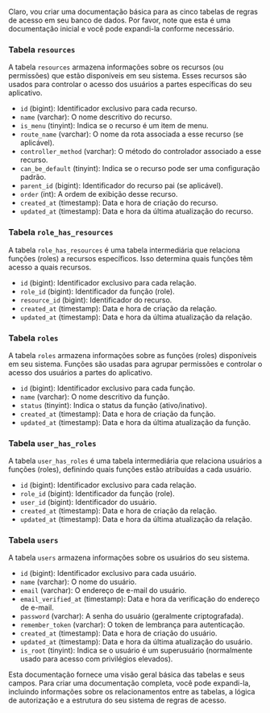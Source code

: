 Claro, vou criar uma documentação básica para as cinco tabelas de regras de acesso em seu banco de dados. Por favor, note que esta é uma documentação inicial e você pode expandi-la conforme necessário.

### Tabela `resources`

A tabela `resources` armazena informações sobre os recursos (ou permissões) que estão disponíveis em seu sistema. Esses recursos são usados para controlar o acesso dos usuários a partes específicas do seu aplicativo.

- `id` (bigint): Identificador exclusivo para cada recurso.
- `name` (varchar): O nome descritivo do recurso.
- `is_menu` (tinyint): Indica se o recurso é um item de menu.
- `route_name` (varchar): O nome da rota associada a esse recurso (se aplicável).
- `controller_method` (varchar): O método do controlador associado a esse recurso.
- `can_be_default` (tinyint): Indica se o recurso pode ser uma configuração padrão.
- `parent_id` (bigint): Identificador do recurso pai (se aplicável).
- `order` (int): A ordem de exibição desse recurso.
- `created_at` (timestamp): Data e hora de criação do recurso.
- `updated_at` (timestamp): Data e hora da última atualização do recurso.

### Tabela `role_has_resources`

A tabela `role_has_resources` é uma tabela intermediária que relaciona funções (roles) a recursos específicos. Isso determina quais funções têm acesso a quais recursos.

- `id` (bigint): Identificador exclusivo para cada relação.
- `role_id` (bigint): Identificador da função (role).
- `resource_id` (bigint): Identificador do recurso.
- `created_at` (timestamp): Data e hora de criação da relação.
- `updated_at` (timestamp): Data e hora da última atualização da relação.

### Tabela `roles`

A tabela `roles` armazena informações sobre as funções (roles) disponíveis em seu sistema. Funções são usadas para agrupar permissões e controlar o acesso dos usuários a partes do aplicativo.

- `id` (bigint): Identificador exclusivo para cada função.
- `name` (varchar): O nome descritivo da função.
- `status` (tinyint): Indica o status da função (ativo/inativo).
- `created_at` (timestamp): Data e hora de criação da função.
- `updated_at` (timestamp): Data e hora da última atualização da função.

### Tabela `user_has_roles`

A tabela `user_has_roles` é uma tabela intermediária que relaciona usuários a funções (roles), definindo quais funções estão atribuídas a cada usuário.

- `id` (bigint): Identificador exclusivo para cada relação.
- `role_id` (bigint): Identificador da função (role).
- `user_id` (bigint): Identificador do usuário.
- `created_at` (timestamp): Data e hora de criação da relação.
- `updated_at` (timestamp): Data e hora da última atualização da relação.

### Tabela `users`

A tabela `users` armazena informações sobre os usuários do seu sistema.

- `id` (bigint): Identificador exclusivo para cada usuário.
- `name` (varchar): O nome do usuário.
- `email` (varchar): O endereço de e-mail do usuário.
- `email_verified_at` (timestamp): Data e hora da verificação do endereço de e-mail.
- `password` (varchar): A senha do usuário (geralmente criptografada).
- `remember_token` (varchar): O token de lembrança para autenticação.
- `created_at` (timestamp): Data e hora de criação do usuário.
- `updated_at` (timestamp): Data e hora da última atualização do usuário.
- `is_root` (tinyint): Indica se o usuário é um superusuário (normalmente usado para acesso com privilégios elevados).

Esta documentação fornece uma visão geral básica das tabelas e seus campos. Para criar uma documentação completa, você pode expandi-la, incluindo informações sobre os relacionamentos entre as tabelas, a lógica de autorização e a estrutura do seu sistema de regras de acesso.
